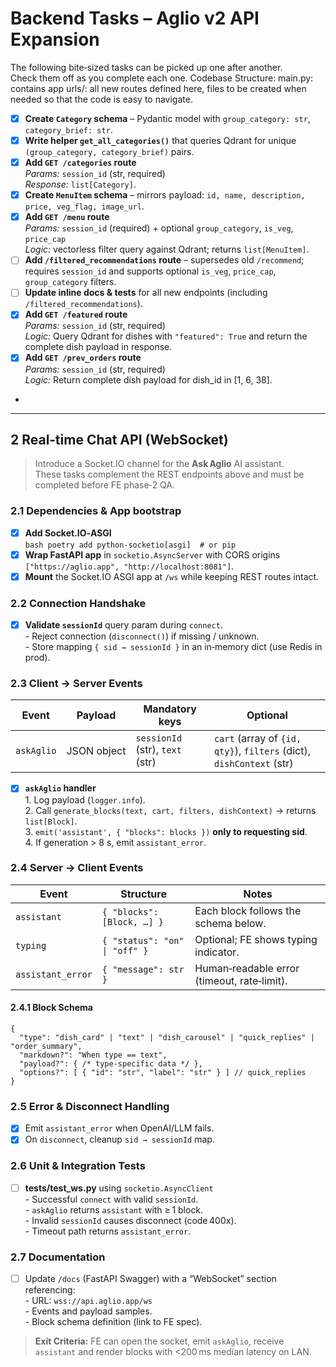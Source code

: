 # Backend Tasks – Aglio v2 API Expansion

The following bite‑sized tasks can be picked up one after another.  
Check them off as you complete each one.
Codebase Structure:
main.py: contains app
urls/: all new routes defined here, files to be created when needed so that the code is easy to navigate.

- [X] **Create `Category` schema** – Pydantic model with `group_category: str`, `category_brief: str`.
- [X] **Write helper `get_all_categories()`** that queries Qdrant for unique `(group_category, category_brief)` pairs.
- [X] **Add `GET /categories` route**  
      *Params:* `session_id` (str, required)  
      *Response:* `list[Category]`.
- [X] **Create `MenuItem` schema** – mirrors payload: `id, name, description, price, veg_flag, image_url`.
- [X] **Add `GET /menu` route**  
      *Params:* `session_id` (required) + optional `group_category`, `is_veg`, `price_cap`  
      *Logic:* vectorless filter query against Qdrant; returns `list[MenuItem]`.
- [ ] **Add `/filtered_recommendations` route** – supersedes old `/recommend`; requires `session_id` and supports optional `is_veg`, `price_cap`, `group_category` filters.
- [ ] **Update inline docs & tests** for all new endpoints (including `/filtered_recommendations`).
- [X] **Add `GET /featured` route**  
      *Params:* `session_id` (str, required)  
      *Logic:* Query Qdrant for dishes with `"featured": True` and return the complete dish payload in response.
- [X] **Add `GET /prev_orders` route**  
      *Params:* `session_id` (str, required)  
      *Logic:* Return complete dish payload for dish_id in [1, 6, 38].
- 

---

## 2 Real‑time Chat API (WebSocket)

> Introduce a Socket.IO channel for the **Ask Aglio** AI assistant.  
> These tasks complement the REST endpoints above and must be completed before FE phase‑2 QA.

### 2.1 Dependencies & App bootstrap
- [X] **Add Socket.IO‑ASGI**  
      ```bash
      poetry add python-socketio[asgi]  # or pip
      ```
- [X] **Wrap FastAPI app** in `socketio.AsyncServer` with CORS origins `["https://aglio.app", "http://localhost:8081"]`.
- [X] **Mount** the Socket.IO ASGI app at `/ws` while keeping REST routes intact.

### 2.2 Connection Handshake
- [X] **Validate `sessionId`** query param during `connect`.  
      - Reject connection (`disconnect()`) if missing / unknown.  
      - Store mapping `{ sid → sessionId }` in an in‑memory dict (use Redis in prod).

### 2.3 Client → Server Events
| Event | Payload | Mandatory keys | Optional |
|-------|---------|----------------|----------|
| `askAglio` | JSON object | `sessionId` (str), `text` (str) | `cart` (array of `{id, qty}`), `filters` (dict), `dishContext` (str) |

- [X] **`askAglio` handler**  
      1. Log payload (`logger.info`).  
      2. Call `generate_blocks(text, cart, filters, dishContext)` → returns `list[Block]`.  
      3. `emit('assistant', { "blocks": blocks })` **only to requesting sid**.  
      4. If generation > 8 s, emit `assistant_error`.

### 2.4 Server → Client Events
| Event | Structure | Notes |
|-------|-----------|-------|
| `assistant` | `{ "blocks": [Block, …] }` | Each block follows the schema below. |
| `typing` | `{ "status": "on" \| "off" }` | Optional; FE shows typing indicator. |
| `assistant_error` | `{ "message": str }` | Human‑readable error (timeout, rate‑limit). |

#### 2.4.1 **Block Schema**
```jsonc
{
  "type": "dish_card" | "text" | "dish_carousel" | "quick_replies" | "order_summary",
  "markdown?": "When type == text",
  "payload?": { /* type‑specific data */ },
  "options?": [ { "id": "str", "label": "str" } ] // quick_replies
}
```

### 2.5 Error & Disconnect Handling
- [X] Emit `assistant_error` when OpenAI/LLM fails.  
- [X] On `disconnect`, cleanup `sid → sessionId` map.

### 2.6 Unit & Integration Tests
- [ ] **tests/test_ws.py** using `socketio.AsyncClient`  
      - Successful `connect` with valid `sessionId`.  
      - `askAglio` returns `assistant` with ≥ 1 block.  
      - Invalid `sessionId` causes disconnect (code 400x).  
      - Timeout path returns `assistant_error`.

### 2.7 Documentation
- [ ] Update `/docs` (FastAPI Swagger) with a “WebSocket” section referencing:  
      - URL: `wss://api.aglio.app/ws`  
      - Events and payload samples.  
      - Block schema definition (link to FE spec).

> **Exit Criteria:** FE can open the socket, emit `askAglio`, receive `assistant` and render blocks with <200 ms median latency on LAN.